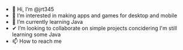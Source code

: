 - 👋 Hi, I’m @jrt345
- 👀 I’m interested in making apps and games for desktop and mobile
- 🌱 I’m currently learning Java
- ✔ I’m looking to collaborate on simple projects concidering I'm still learning some Java
- 📫 How to reach me 

<!---
jrt345/jrt345 is a ✨ special ✨ repository because its `README.md` (this file) appears on your GitHub profile.
You can click the Preview link to take a look at your changes.
--->
